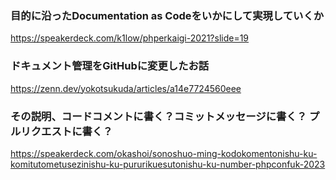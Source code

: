 ### 目的に沿ったDocumentation as Codeをいかにして実現していくか

https://speakerdeck.com/k1low/phperkaigi-2021?slide=19

### ドキュメント管理をGitHubに変更したお話
https://zenn.dev/yokotsukuda/articles/a14e7724560eee

### その説明、コードコメントに書く？コミットメッセージに書く？ プルリクエストに書く？

https://speakerdeck.com/okashoi/sonoshuo-ming-kodokomentonishu-ku-komitutometusezinishu-ku-pururikuesutonishu-ku-number-phpconfuk-2023
